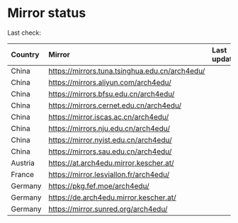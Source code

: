 <script src="./time.js"></script>
# Mirror status
Last check: <script type="text/javascript">localize(1728564142.2933989);</script>

|Country|Mirror|Last update|
|:------|:-----|:----------|
|China|https://mirrors.tuna.tsinghua.edu.cn/arch4edu/|<script type="text/javascript">localize(1728542634);</script>|
|China|https://mirrors.aliyun.com/arch4edu/|<script type="text/javascript">localize(1728542634);</script>|
|China|https://mirrors.bfsu.edu.cn/arch4edu/|<script type="text/javascript">localize(1728542634);</script>|
|China|https://mirrors.cernet.edu.cn/arch4edu/|<script type="text/javascript">localize(1728542634);</script>|
|China|https://mirror.iscas.ac.cn/arch4edu/|<script type="text/javascript">localize(1728499365);</script>|
|China|https://mirrors.nju.edu.cn/arch4edu/|<script type="text/javascript">localize(1728499365);</script>|
|China|https://mirror.nyist.edu.cn/arch4edu/|<script type="text/javascript">localize(1728499365);</script>|
|China|https://mirrors.sau.edu.cn/arch4edu/|<script type="text/javascript">localize(1728542634);</script>|
|Austria|https://at.arch4edu.mirror.kescher.at/|<script type="text/javascript">localize(1728542634);</script>|
|France|https://mirror.lesviallon.fr/arch4edu/|<script type="text/javascript">localize(1728499365);</script>|
|Germany|https://pkg.fef.moe/arch4edu/|<script type="text/javascript">localize(1728542634);</script>|
|Germany|https://de.arch4edu.mirror.kescher.at/|<script type="text/javascript">localize(1728542634);</script>|
|Germany|https://mirror.sunred.org/arch4edu/|<script type="text/javascript">localize(1728542634);</script>|

<script src="./tablefilter/tablefilter.js"></script>
<script src="./table.js"></script>